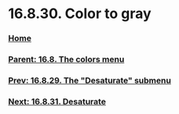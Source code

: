 # 16.8.30. Color to gray

### [Home](./00-home.md)
### [Parent: 16.8. The colors menu](./16-08-00-the-colors-menu.md)
### [Prev: 16.8.29. The "Desaturate" submenu](./16-08-29-the-desaturate-submenu.md)
### [Next: 16.8.31. Desaturate](./16-08-31-desaturate.md)
